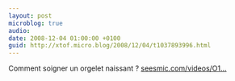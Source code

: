 ```yaml
---
layout: post
microblog: true
audio: 
date: 2008-12-04 01:00:00 +0100
guid: http://xtof.micro.blog/2008/12/04/t1037893996.html
---
```

Comment soigner un orgelet naissant ? [seesmic.com/videos/O1...](http://seesmic.com/videos/O1pqq0wKdi)

